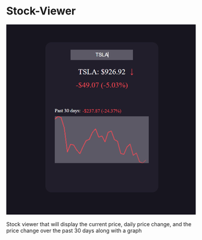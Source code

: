 # Stock-Viewer

![](https://raw.githubusercontent.com/Adamv27/Stock-Viewer/main/images/showcase.PNG)

Stock viewer that will display the current price, daily price change, 
and the price change over the past 30 days along with a graph 
